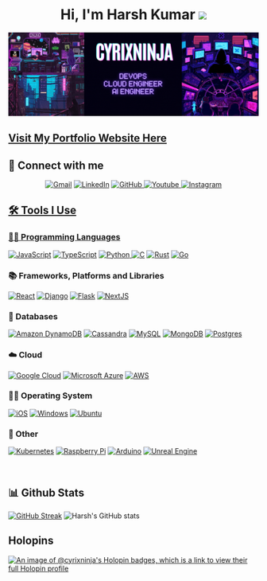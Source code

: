 
<h1 align="center">
Hi, I'm Harsh Kumar
	<a href="https://github.com/cyrixninja" target="_self">
	<img src="https://media.giphy.com/media/hvRJCLFzcasrR4ia7z/giphy.gif" width="30">
	</a>
</h1>


![Header](/assets/header.gif)

## [Visit My Portfolio Website Here](https://portfoliowebsite-gamma-blush.vercel.app/)

## 🤝 Connect with me
<p align="center">
	<a href="mailto:cyrixninja@gmail.com"><img img src="https://img.shields.io/badge/Gmail-D14836?style=for-the-badge&logo=gmail&logoColor=white" alt="Gmail"/></a>
	<a href="https://www.linkedin.com/in/cyrixninja/"><img src="https://img.shields.io/badge/LinkedIn-0077B5?style=for-the-badge&logo=linkedin&logoColor=white" alt="LinkedIn"/></a>
	<a href="https://github.com/cyrixninja"><img src="https://img.shields.io/badge/GitHub-100000?style=for-the-badge&logo=github&logoColor=white" alt="GitHub"/>
	<a href="https://www.youtube.com/@cyrixninja1050"><img src="https://img.shields.io/badge/YouTube-%23FF0000.svg?style=for-the-badge&logo=YouTube&logoColor=white" alt="Youtube"/>
        <a href="https://www.instagram.com/cyrixninja/"><img src="https://img.shields.io/badge/Instagram-%23E4405F.svg?style=for-the-badge&logo=Instagram&logoColor=white" alt="Instagram"/>
	
	
</p>

## 🛠️ Tools  I Use

### 👨‍💻 Programming Languages

<p>
    <a href="https://github.com/cyrixninja"><img alt="JavaScript" src="https://img.shields.io/badge/JavaScript-F7DF1E?style=for-the-badge&logo=javascript&logoColor=black"></a>
	<a href="https://github.com/cyrixninja"><img alt="TypeScript" src="https://img.shields.io/badge/TypeScript-007ACC?style=for-the-badge&logo=typescript&logoColor=white"></a>
    <a href="https://github.com/cyrixninja"><img alt="Python" src="https://img.shields.io/badge/Python-3776AB?style=for-the-badge&logo=python&logoColor=white"</a>
    <a href="https://github.com/cyrixninja"><img alt="C" src="https://img.shields.io/badge/c-%2300599C.svg?style=for-the-badge&logo=c&logoColor=white"></a>
    <a href="https://github.com/cyrixninja"><img alt="Rust" src="https://img.shields.io/badge/Rust-000000?style=for-the-badge&logo=rust&logoColor=white"></a>
      <a href="https://github.com/cyrixninja"><img alt="Go" src="https://img.shields.io/badge/go-%2300ADD8.svg?style=for-the-badge&logo=go&logoColor=white"></a>
    
### 📚 Frameworks, Platforms and Libraries

<p>
    <a href="https://github.com/cyrixninja"><img alt="React" src="https://img.shields.io/badge/React-20232A?style=for-the-badge&logo=react&logoColor=61DAFB"></a>
   <a href="https://github.com/cyrixninja"><img alt="Django" src="https://img.shields.io/badge/Django-092E20?style=for-the-badge&logo=django&logoColor=white"></a>
    <a href="https://github.com/cyrixninja"><img alt="Flask" src="https://img.shields.io/badge/flask-%23000.svg?style=for-the-badge&logo=flask&logoColor=white"></a>
        <a href="https://github.com/cyrixninja"><img alt="NextJS" src="https://img.shields.io/badge/Next-black?style=for-the-badge&logo=next.js&logoColor=white"></a>
</p>

### 💾 Databases
<p>
 <a href="https://github.com/cyrixninja"><img alt="Amazon DynamoDB" src="https://img.shields.io/badge/Amazon%20DynamoDB-4053D6?style=for-the-badge&logo=Amazon%20DynamoDB&logoColor=white"></a>
 <a href="https://github.com/cyrixninja"><img alt="Cassandra" src="https://img.shields.io/badge/cassandra-%231287B1.svg?style=for-the-badge&logo=apache-cassandra&logoColor=white"></a>
 <a href="https://github.com/cyrixninja"><img alt="MySQL" src="https://img.shields.io/badge/mysql-%2300f.svg?style=for-the-badge&logo=mysql&logoColor=white"></a>
 <a href="https://github.com/cyrixninja"><img alt="MongoDB" src="https://img.shields.io/badge/MongoDB-%234ea94b.svg?style=for-the-badge&logo=mongodb&logoColor=white"></a>
 <a href="https://github.com/cyrixninja"><img alt="Postgres" src="https://img.shields.io/badge/postgres-%23316192.svg?style=for-the-badge&logo=postgresql&logoColor=white"></a>
</p>


### ☁️ Cloud

<p>
    <a href="https://github.com/cyrixninja"><img alt="Google Cloud" src="https://img.shields.io/badge/Google_Cloud-4285F4?style=for-the-badge&logo=google-cloud&logoColor=white"></a>
    <a href="https://github.com/cyrixninja"><img alt="Microsoft Azure" src ="https://img.shields.io/badge/Microsoft_Azure-0089D6?style=for-the-badge&logo=microsoft-azure&logoColor=white"></a>
    <a href="https://github.com/cyrixninja"><img alt="AWS" src ="https://img.shields.io/badge/Amazon_AWS-232F3E?style=for-the-badge&logo=amazon-aws&logoColor=white"></a>
</p>

### 👨‍💻 Operating System

<p>
    <a href="https://github.com/cyrixninja"><img alt="iOS" src="https://img.shields.io/badge/iOS-000000?style=for-the-badge&logo=ios&logoColor=white"></a>
	  <a href="https://github.com/cyrixninja"><img alt="Windows" src="https://img.shields.io/badge/Windows-0078D6?style=for-the-badge&logo=windows&logoColor=white"></a>
	<a href="https://github.com/cyrixninja"><img alt="Ubuntu" src="https://img.shields.io/badge/Ubuntu-E95420?style=for-the-badge&logo=ubuntu&logoColor=white"></a>
</p>

### 🥅 Other
<p>
    <a href="https://github.com/cyrixninja"><img alt="Kubernetes" src="https://img.shields.io/badge/kubernetes-%23326ce5.svg?style=for-the-badge&logo=kubernetes&logoColor=white"></a>
	  <a href="https://github.com/cyrixninja"><img alt="Raspberry Pi" src="https://img.shields.io/badge/-RaspberryPi-C51A4A?style=for-the-badge&logo=Raspberry-Pi"></a>
	<a href="https://github.com/cyrixninja"><img alt="Arduino" src="https://img.shields.io/badge/-Arduino-00979D?style=for-the-badge&logo=Arduino&logoColor=white"></a>
 <a href="https://youtube.com/playlist?list=PLxfPJhVrwQrLOl9Z2_X-PliRZFb9hnfIy&si=yoNANirHOGs0nIry"><img alt="Unreal Engine" src="https://img.shields.io/badge/unrealengine-%23313131.svg?style=for-the-badge&logo=unrealengine&logoColor=white"></a>
	
</p>

<br>

## 📊 Github Stats

[![GitHub Streak](https://streak-stats.demolab.com?user=cyrixninja&theme=tokyonight&hide_border=true)](https://git.io/streak-stats)
![Harsh's GitHub stats](https://github-readme-stats.vercel.app/api?username=cyrixninja&show_icons=true&theme=tokyonight&hide_border=true)

## Holopins
[![An image of @cyrixninja's Holopin badges, which is a link to view their full Holopin profile](https://holopin.me/cyrixninja)](https://holopin.io/@cyrixninja)